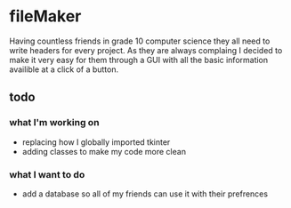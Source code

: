 # fileMaker
Having countless friends in grade 10 computer science they all need to write headers for every project. As they are always complaing I decided to make it very easy for them through a GUI with all the basic information availible at a click of a button. 

## todo

### what I'm working on
  - replacing how I globally imported tkinter
  - adding classes to make my code more clean
  
### what I want to do
  - add a database so all of my friends can use it with their prefrences
